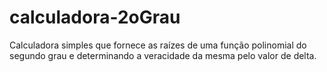 # calculadora-2oGrau
Calculadora simples que fornece as raízes de uma função polinomial do segundo grau e determinando a veracidade da mesma pelo valor de delta.
